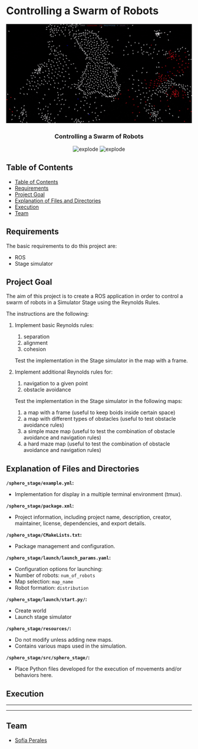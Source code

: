 # Controlling a Swarm of Robots

<div align="center">
<img width=1000px src="resources/figures/boids.gif" alt="explode"></a>
</div>

<h3 align="center"> Controlling a Swarm of Robots </h3>

<div align="center">
<img width=100px src="https://img.shields.io/badge/status-finished-green" alt="explode"></a>
<img width=90px src="https://img.shields.io/badge/team-MRS-yellow" alt="explode"></a>
</div>

## Table of Contents

* [Table of Contents](#table-of-contents)
* [Requirements](#requirements)
* [Project Goal](#project-goal)
* [Explanation of Files and Directories](#explanation-of-files-and-directories)
* [Execution](#execution)
* [Team](#team)

## Requirements

The basic requirements to do this project are:

- ROS
- Stage simulator

## Project Goal

The aim of this project is to create a ROS application in order to control a swarm of robots in a Simulator Stage using the Reynolds Rules.

The instructions are the following:

1. Implement basic Reynolds rules:
   1. separation
   2. alignment
   3. cohesion

   Test the implementation in the Stage simulator in the map with a frame.

2. Implement additional Reynolds rules for:
   1. navigation to a given point
   2. obstacle avoidance

   Test the implementation in the Stage simulator in the following maps:
   1. a map with a frame (useful to keep boids inside certain space)
   2. a map with different types of obstacles (useful to test obstacle avoidance rules)
   3. a simple maze map (useful to test the combination of obstacle avoidance and navigation rules)
   4. a hard maze map (useful to test the combination of obstacle avoidance and navigation rules)

## Explanation of Files and Directories

**`/sphero_stage/example.yml`:**
- Implementation for display in a multiple terminal environment (tmux).

**`/sphero_stage/package.xml`:**
- Project information, including project name, description, creator, maintainer, license, dependencies, and export details.

**`/sphero_stage/CMakeLists.txt`:**
- Package management and configuration.

**`/sphero_stage/launch/launch_params.yaml`:**
- Configuration options for launching:
- Number of robots: `num_of_robots`
- Map selection: `map_name`
- Robot formation: `distribution`

**`/sphero_stage/launch/start.py/`:**
- Create world
- Launch stage simulator

**`/sphero_stage/resources/`:**
- Do not modify unless adding new maps.
- Contains various maps used in the simulation.

**`/sphero_stage/src/sphero_stage/`:**
- Place Python files developed for the execution of movements and/or behaviors here.

## Execution

-----------------------------------------------------------------------


-----------------------------------------------------------------------

## Team

- [Sofía Perales](https://github.com/sofiaprlsd)

